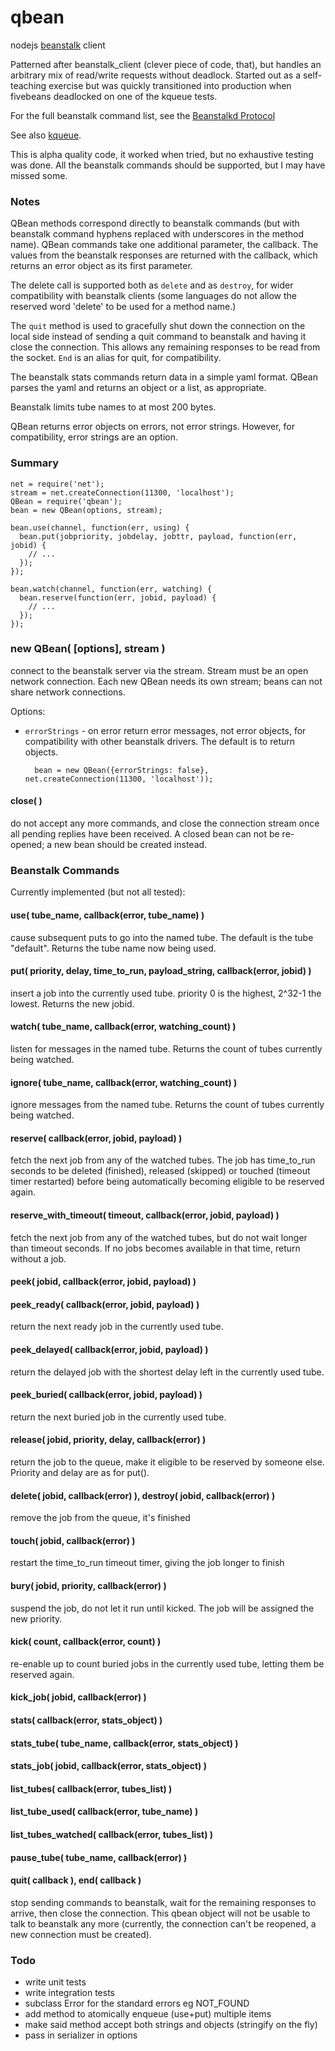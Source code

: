 qbean
=====

nodejs [beanstalk](https://github.com/kr/beanstalkd) client

Patterned after beanstalk_client (clever piece of code, that), but handles an
arbitrary mix of read/write requests without deadlock.  Started out as a
self-teaching exercise but was quickly transitioned into production when
fivebeans deadlocked on one of the kqueue tests.

For the full beanstalk command list, see the
[Beanstalkd Protocol](https://github.com/kr/beanstalkd/blob/master/doc/protocol.en-US.md)

See also [kqueue](https://github.com/Kinvey/kqueue).

This is alpha quality code, it worked when tried, but no exhaustive testing
was done.  All the beanstalk commands should be supported, but I may have
missed some.

### Notes

QBean methods correspond directly to beanstalk commands (but with beanstalk
command hyphens replaced with underscores in the method name).  QBean commands
take one additional parameter, the callback.  The values from the beanstalk
responses are returned with the callback, which returns an error object as its
first parameter.

The delete call is supported both as `delete` and as `destroy`, for wider
compatibility with beanstalk clients (some languages do not allow the reserved
word 'delete' to be used for a method name.)

The `quit` method is used to gracefully shut down the connection on the local
side instead of sending a quit command to beanstalk and having it close the
connection.  This allows any remaining responses to be read from the socket.
`End` is an alias for quit, for compatibility.

The beanstalk stats commands return data in a simple yaml format.  QBean
parses the yaml and returns an object or a list, as appropriate.

Beanstalk limits tube names to at most 200 bytes.

QBean returns error objects on errors, not error strings.  However, for
compatibility, error strings are an option.

### Summary

    net = require('net');
    stream = net.createConnection(11300, 'localhost');
    QBean = require('qbean');
    bean = new QBean(options, stream);
    
    bean.use(channel, function(err, using) {
      bean.put(jobpriority, jobdelay, jobttr, payload, function(err, jobid) {
        // ...
      });
    });

    bean.watch(channel, function(err, watching) {
      bean.reserve(function(err, jobid, payload) {
        // ...
      });
    });

### new QBean( [options], stream )

connect to the beanstalk server via the stream.  Stream must be an open
network connection.  Each new QBean needs its own stream; beans can not
share network connections.

Options:

- `errorStrings` - on error return error messages, not error objects, for
  compatibility with other beanstalk drivers.  The default is to return objects.

        bean = new QBean({errorStrings: false}, net.createConnection(11300, 'localhost'));

#### close( )

do not accept any more commands, and close the connection stream once all
pending replies have been received.  A closed bean can not be re-opened; a new
bean should be created instead.

### Beanstalk Commands

Currently implemented (but not all tested):

#### use( tube_name, callback(error, tube_name) )

cause subsequent puts to go into the named tube.  The default is the tube
"default".  Returns the tube name now being used.

#### put( priority, delay, time_to_run, payload_string, callback(error, jobid) )

insert a job into the currently used tube.  priority 0 is the highest, 2^32-1
the lowest.  Returns the new jobid.

#### watch( tube_name, callback(error, watching_count) )

listen for messages in the named tube.  Returns the count of tubes currently
being watched.

#### ignore( tube_name, callback(error, watching_count) )

ignore messages from the named tube.  Returns the count of tubes currently
being watched.

#### reserve( callback(error, jobid, payload) )

fetch the next job from any of the watched tubes.  The job has time_to_run
seconds to be deleted (finished), released (skipped) or touched (timeout timer
restarted) before being automatically becoming eligible to be reserved again.

#### reserve_with_timeout( timeout, callback(error, jobid, payload) )

fetch the next job from any of the watched tubes, but do not wait longer than
timeout seconds.  If no jobs becomes available in that time, return without a
job.

#### peek( jobid, callback(error, jobid, payload) )

#### peek_ready( callback(error, jobid, payload) )

return the next ready job in the currently used tube.

#### peek_delayed( callback(error, jobid, payload) )

return the delayed job with the shortest delay left in the currently used
tube.

#### peek_buried( callback(error, jobid, payload) )

return the next buried job in the currently used tube.

#### release( jobid, priority, delay, callback(error) )

return the job to the queue, make it eligible to be reserved by someone else.
Priority and delay are as for put().

#### delete( jobid, callback(error) ), destroy( jobid, callback(error) )

remove the job from the queue, it's finished

#### touch( jobid, callback(error) )

restart the time_to_run timeout timer, giving the job longer to finish

#### bury( jobid, priority, callback(error) )

suspend the job, do not let it run until kicked.  The job will be assigned the
new priority.

#### kick( count, callback(error, count) )

re-enable up to count buried jobs in the currently used tube, letting them be
reserved again.

#### kick_job( jobid, callback(error) )

#### stats( callback(error, stats_object) )

#### stats_tube( tube_name, callback(error, stats_object) )

#### stats_job( jobid, callback(error, stats_object) )

#### list_tubes( callback(error, tubes_list) )

#### list_tube_used( callback(error, tube_name) )

#### list_tubes_watched( callback(error, tubes_list) )

#### pause_tube( tube_name, callback(error) )

#### quit( callback ), end( callback )

stop sending commands to beanstalk, wait for the remaining responses to
arrive, then close the connection.  This qbean object will not be usable to
talk to beanstalk any more (currently, the connection can't be reopened, a new
connection must be created).

### Todo

- write unit tests
- write integration tests
- subclass Error for the standard errors eg NOT_FOUND
- add method to atomically enqueue (use+put) multiple items
- make said method accept both strings and objects (stringify on the fly)
- pass in serializer in options
